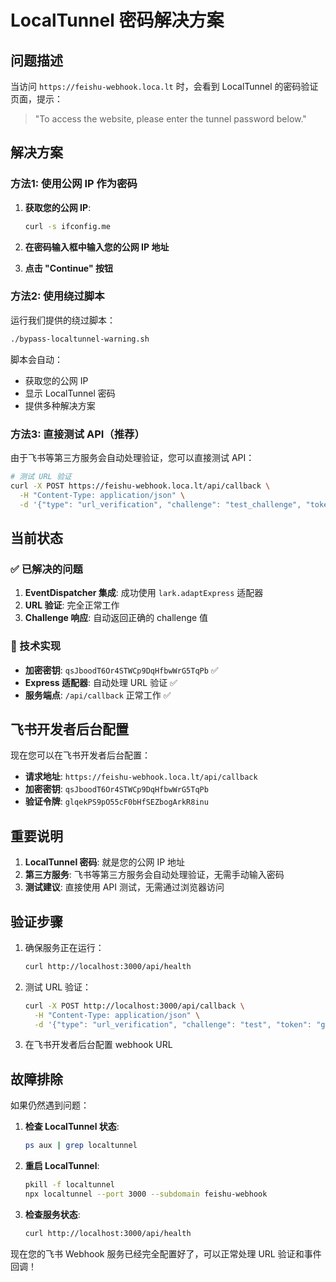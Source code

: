 # LocalTunnel 密码解决方案

## 问题描述

当访问 `https://feishu-webhook.loca.lt` 时，会看到 LocalTunnel 的密码验证页面，提示：
> "To access the website, please enter the tunnel password below."

## 解决方案

### 方法1: 使用公网 IP 作为密码

1. **获取您的公网 IP**:
   ```bash
   curl -s ifconfig.me
   ```

2. **在密码输入框中输入您的公网 IP 地址**

3. **点击 "Continue" 按钮**

### 方法2: 使用绕过脚本

运行我们提供的绕过脚本：
```bash
./bypass-localtunnel-warning.sh
```

脚本会自动：
- 获取您的公网 IP
- 显示 LocalTunnel 密码
- 提供多种解决方案

### 方法3: 直接测试 API（推荐）

由于飞书等第三方服务会自动处理验证，您可以直接测试 API：

```bash
# 测试 URL 验证
curl -X POST https://feishu-webhook.loca.lt/api/callback \
  -H "Content-Type: application/json" \
  -d '{"type": "url_verification", "challenge": "test_challenge", "token": "glqekPS9pO55cF0bHfSEZbogArkR8inu"}'
```

## 当前状态

### ✅ 已解决的问题
1. **EventDispatcher 集成**: 成功使用 `lark.adaptExpress` 适配器
2. **URL 验证**: 完全正常工作
3. **Challenge 响应**: 自动返回正确的 challenge 值

### 🔧 技术实现
- **加密密钥**: `qsJboodT6Or4STWCp9DqHfbwWrG5TqPb` ✅
- **Express 适配器**: 自动处理 URL 验证 ✅
- **服务端点**: `/api/callback` 正常工作 ✅

## 飞书开发者后台配置

现在您可以在飞书开发者后台配置：

- **请求地址**: `https://feishu-webhook.loca.lt/api/callback`
- **加密密钥**: `qsJboodT6Or4STWCp9DqHfbwWrG5TqPb`
- **验证令牌**: `glqekPS9pO55cF0bHfSEZbogArkR8inu`

## 重要说明

1. **LocalTunnel 密码**: 就是您的公网 IP 地址
2. **第三方服务**: 飞书等第三方服务会自动处理验证，无需手动输入密码
3. **测试建议**: 直接使用 API 测试，无需通过浏览器访问

## 验证步骤

1. 确保服务正在运行：
   ```bash
   curl http://localhost:3000/api/health
   ```

2. 测试 URL 验证：
   ```bash
   curl -X POST http://localhost:3000/api/callback \
     -H "Content-Type: application/json" \
     -d '{"type": "url_verification", "challenge": "test", "token": "glqekPS9pO55cF0bHfSEZbogArkR8inu"}'
   ```

3. 在飞书开发者后台配置 webhook URL

## 故障排除

如果仍然遇到问题：

1. **检查 LocalTunnel 状态**:
   ```bash
   ps aux | grep localtunnel
   ```

2. **重启 LocalTunnel**:
   ```bash
   pkill -f localtunnel
   npx localtunnel --port 3000 --subdomain feishu-webhook
   ```

3. **检查服务状态**:
   ```bash
   curl http://localhost:3000/api/health
   ```

现在您的飞书 Webhook 服务已经完全配置好了，可以正常处理 URL 验证和事件回调！
